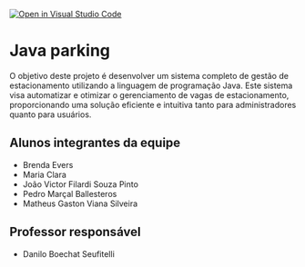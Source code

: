 [![Open in Visual Studio Code](https://classroom.github.com/assets/open-in-vscode-2e0aaae1b6195c2367325f4f02e2d04e9abb55f0b24a779b69b11b9e10269abc.svg)](https://classroom.github.com/online_ide?assignment_repo_id=15826042&assignment_repo_type=AssignmentRepo)
# Java parking
O objetivo deste projeto é desenvolver um sistema completo de gestão de estacionamento utilizando a linguagem de programação Java. Este sistema visa automatizar e otimizar o gerenciamento de vagas de estacionamento, proporcionando uma solução eficiente e intuitiva tanto para administradores quanto para usuários.

## Alunos integrantes da equipe

* Brenda Evers
* Maria Clara
* João Victor Filardi Souza Pinto
* Pedro Marçal Ballesteros
* Matheus Gaston Viana Silveira


## Professor responsável 

* Danilo Boechat Seufitelli

